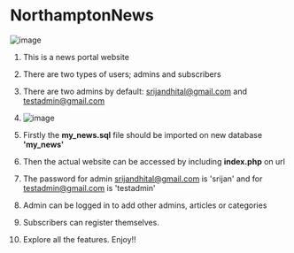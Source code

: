 # NorthamptonNews

![image](https://user-images.githubusercontent.com/70015936/154795856-b316b29f-3d9e-4d5e-93d7-58bacfeb765c.png)


1. This is a news portal website
2. There are two types of users; admins and subscribers
3. There are two admins by default: srijandhital@gmail.com and testadmin@gmail.com
4. ![image](https://user-images.githubusercontent.com/70015936/154795912-75bf75ca-e512-42cf-8b91-aa6b1f8e24da.png)

5. Firstly the **my_news.sql** file should be imported on new database **'my_news'**
7. Then the actual website can be accessed by including **index.php** on url
8. The password for admin srijandhital@gmail.com is 'srijan' and for testadmin@gmail.com is 'testadmin'
9. Admin can be logged in to add other admins, articles or categories
10. Subscribers can register themselves.
11. Explore all the features. Enjoy!!
